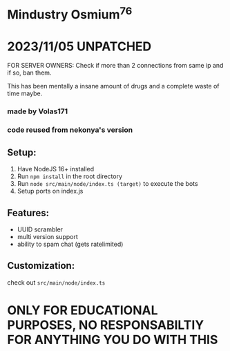 # Mindustry Osmium<sup>76</sup>

# 2023/11/05 UNPATCHED 
FOR SERVER OWNERS:
Check if more than 2 connections from same ip and if so, ban them. 

This has been mentally a insane amount of drugs and a complete waste of time maybe.

### made by Volas171
### code reused from nekonya's version

## Setup:
1. Have NodeJS 16+ installed
2. Run `npm install` in the root directory
3. Run `node src/main/node/index.ts (target)` to execute the bots
4. Setup ports on index.js

## Features:
- UUID scrambler
- multi version support
- ability to spam chat (gets ratelimited)

## Customization:
check out `src/main/node/index.ts`

# ONLY FOR EDUCATIONAL PURPOSES, NO RESPONSABILTIY FOR ANYTHING YOU DO WITH THIS
